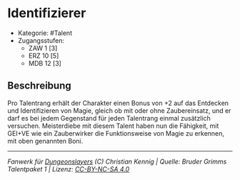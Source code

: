 <!---
Dies ist ein Fanwerk für DUNGEONSLAYERS (C) von Christian Kennig

Quellen:      [Bruder Grimms Talentpaket 1](https://www.f-space.de/ds4/downloads.html)
              [Talentbeschreibungen](https://www.f-space.de/ds4/tools-talentcards.html)
License:      [CC-BY-NC-SA 4.0](https://creativecommons.org/licenses/by-nc-sa/4.0/deed.de)
Richtlinien:  [Fanwerkrichtlinien](https://www.dungeonslayers.net/fanwerk-richtlinien/)
Autor:        Zauberlehrling
-->

  
# Identifizierer  
- Kategorie: #Talent  
- Zugangsstufen:  
  - ZAW 1 [3]  
  - ERZ 10 [5]  
  - MDB 12 [3]  

## Beschreibung  
Pro Talentrang erhält der Charakter einen Bonus von +2 auf das Entdecken und Identifizieren von Magie, gleich ob mit oder ohne Zaubereinsatz, und er darf es bei jedem Gegenstand für jeden Talentrang einmal zusätzlich versuchen. Meisterdiebe mit diesem Talent haben nun die Fähigkeit, mit GEI+VE wie ein Zauberwirker die Funktionsweise von Magie zu erkennen, mit oben genannten Boni.


___  
*Fanwerk für [Dungeonslayers](https://www.dungeonslayers.net/) (C) Christian Kennig | Quelle: Bruder Grimms Talentpaket 1 | Lizenz: [CC-BY-NC-SA 4.0](https://creativecommons.org/licenses/by-nc-sa/4.0/deed.de)*  